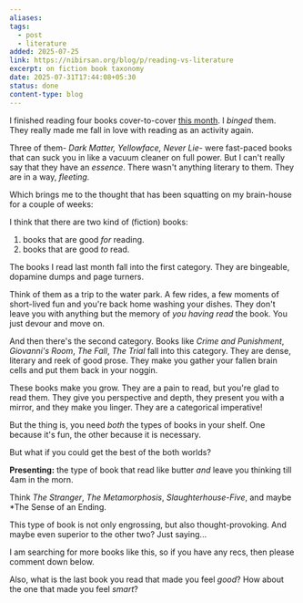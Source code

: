 ```yaml
---
aliases: 
tags:
  - post
  - literature
added: 2025-07-25
link: https://nibirsan.org/blog/p/reading-vs-literature
excerpt: on fiction book taxonomy
date: 2025-07-31T17:44:08+05:30
status: done
content-type: blog
---
```

I finished reading four books cover-to-cover [this month](https://visionoflife.substack.com/p/ubermensch-notes-july-2025). I *binged* them. They really made me fall in love with reading as an activity again. 

Three of them- *Dark Matter, Yellowface, Never Lie*- were fast-paced books that can suck you in like a vacuum cleaner on full power. But I can't really say that they have an *essence*. There wasn't anything literary to them. They are in a way, *fleeting*.

Which brings me to the thought that has been squatting on my brain-house for a couple of weeks: 

I think that there are two kind of (fiction) books:
1. books that are good *for* reading.
2. books that are good *to* read.

The books I read last month fall into the first category. They are bingeable, dopamine dumps and page turners. 

Think of them as a trip to the water park. A few rides, a few moments of short-lived fun and you're back home washing your dishes. They don't leave you with anything but the memory of *you having read* the book. You just devour and move on.

And then there's the second category.
Books like *Crime and Punishment*, *Giovanni's Room*, *The Fall*, *The Trial* fall into this category. They are dense, literary and reek of good prose. They make you gather your fallen brain cells and put them back in your noggin.

These books make you grow. They are a pain to read, but you're glad to read them. They give you perspective and depth, they present you with a mirror, and they make you linger. They are a categorical imperative!

But the thing is, you need *both* the types of books in your shelf. One because it's fun, the other because it is necessary. 

But what if you could get the best of the both worlds? 

**Presenting:** the type of book that read like butter *and* leave you thinking till 4am in the morn.

Think *The Stranger*, *The Metamorphosis*, *Slaughterhouse-Five*, and maybe *The Sense of an Ending.

This type of book is not only engrossing, but also thought-provoking. And maybe even superior to the other two? Just saying... 

I am searching for more books like this, so if you have any recs, then please comment down below.

Also, what is the last book you read that made you feel *good*? How about the one that made you feel *smart*?
